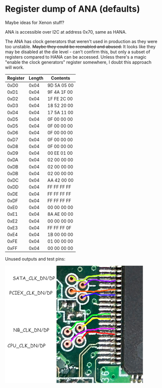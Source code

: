 # Register dump of ANA (defaults)

Maybe ideas for Xenon stuff?

ANA is accessible over I2C at address 0x70, same as HANA.

The ANA has clock generators that weren't used in production as they were too unstable.
~~Maybe they could be reenabled and abused.~~ It looks like they may be disabled at the
die level - can't confirm this, but only a subset of registers compared to HANA can be
accessed. Unless there's a magic "enable the clock generators" register somewhere,
I doubt this approach will work.

| Register | Length | Contents    |
| -------- | ------ | ----------- |
| 0xD0     | 0x04   | 9D 5A 05 00 |
| 0xD1     | 0x04   | 9F 4A 1F 00 |
| 0xD2     | 0x04   | 1F FE 2C 00 |
| 0xD3     | 0x04   | 18 52 20 00 |
| 0xD4     | 0x04   | 17 5A 11 00 |
| 0xD5     | 0x04   | 0F 00 00 00 |
| 0xD5     | 0x04   | 0F 00 00 00 |
| 0xD6     | 0x04   | 0F 00 00 00 |
| 0xD7     | 0x04   | 0F 00 00 00 |
| 0xD8     | 0x04   | 0F 00 00 00 |
| 0xD9     | 0x04   | 00 EE 01 00 |
| 0xDA     | 0x04   | 02 00 00 00 |
| 0xDB     | 0x04   | 02 00 00 00 |
| 0xDB     | 0x04   | 02 00 00 00 |
| 0xDC     | 0x04   | AA 42 00 00 |
| 0xDD     | 0x04   | FF FF FF FF |
| 0xDE     | 0x04   | FF FF FF FF |
| 0xDF     | 0x04   | FF FF FF FF |
| 0xE0     | 0x04   | 00 00 00 00 |
| 0xE1     | 0x04   | 8A AE 00 00 |
| 0xE2     | 0x04   | 00 00 00 00 |
| 0xE3     | 0x04   | FF FF FF 0F |
| 0xE4     | 0x04   | 1B 00 00 00 |
| 0xFE     | 0x04   | 01 00 00 00 |
| 0xFF     | 0x04   | 00 00 00 00 |

Unused outputs and test pins:

![](ana_unused_clk_outputs.jpg)
